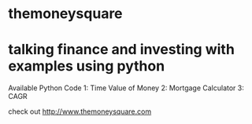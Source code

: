 # themoneysquare
# talking finance and investing with examples using python

Available Python Code
1: Time Value of Money
2: Mortgage Calculator
3: CAGR

check out http://www.themoneysquare.com
